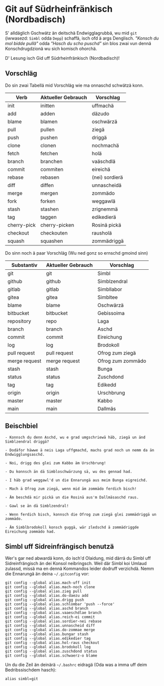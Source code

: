 # Git auf Südrheinfränkisch (Nordbadisch)

S' alldäglich Gschwätz än deitschä Endwigglagrubbä, wu mid `git`
(iwwasezd: `Simbl` odda `Depp`) schaffä, isch ofd ä args Denglisch.
_"Konsch du mol bidde pullä"_ odda _"Hasch du scho puschd"_ sin blos zwai
vun dennä Konschdrugdzionä wu sich komisch ohorchä.

D' Lesung isch Gid uff Südrheinfränkisch (Nordbadisch)!

## Vorschläg

Do sin zwai Tabellä mid Vorschläg wie ma onnaschd schwätzä konn.

| Verb        | Aktueller Gebrauch | Vorschlag             |
|-------------|--------------------|-----------------------|
| init        | initten            | uffmachä              |
| add         | adden              | däzudo                |
| blame       | blamen             | oschwärzä             |
| pull        | pullen             | ziegä                 |
| push        | pushen             | driggä                |
| clone       | clonen             | nochmachä             |
| fetch       | fetchen            | holä                  |
| branch      | branchen           | vaäschdlä             |
| commit      | commiten           | eireichä              |
| rebase      | rebasen            | (nei) sordierä        |
| diff        | diffen             | unnascheidä           |
| merge       | mergen             | zommädo               |
| fork        | forken             | weggawlä              |
| stash       | stashen            | zrignemmä             |
| tag         | taggen             | edikedierä            |
| cherry-pick | cherry-picken      | Rosinä pickä          |
| checkout    | checkouten         | rausholä              |
| squash      | squashen           | zommädriggä           |

Do sinn noch ä paar Vorschläg (Wu ned gonz so ernschd gmoind sinn)

| Substantiv    | Aktueller Gebrauch | Vorschlag                  |
|---------------|--------------------|----------------------------|
| git           | git                | Simbl                      |
| github        | github             | Simblzendral               |
| gitlab        | gitlab             | Simbllabor                 |
| gitea         | gitea              | Simbltee                   |
| blame         | blame              | Oschwärzä                  |
| bitbucket     | bitbucket          | Gebissoima                 |
| repository    | repo               | Laga                       |
| branch        | branch             | Aschd                      |
| commit        | commit             | Eireichung                 |
| log           | log                | Brodokoll                  |
| pull request  | pull request       | Ofrog zum ziegä            |
| merge request | merge request      | Ofrog zum zommädo          |
| stash         | stash              | Bunga                      |
| status        | status             | Zuschdond                  |
| tag           | tag                | Edikedd                    |
| origin        | origin             | Urschbrung                 |
| master        | master             | Kabbo                      |
| main          | main               | Dallmäs                    |

## Beischbiel

    - Konnsch du denn Aschd, wu e grad umgschriewä häb, ziegä un änd Simblzendral driggä?

    - Dodäfor häwwe ä neis Laga uffgmachd, machs grad noch un nemm da än Endwigglungsaschd.

    - Noi, drigg des glei zum Kabbo äm Urschbrung!

    - Du konnsch än dä Simbloschwärzung sä, wu des gennad had.

    - I häb grad weggawl'd un die Ennarungä aus meim Bunga eigreichd.

    - Mach ä Ofrog zum ziegä, wenn mid äm zommädo ferdich bisch!

    - Äm beschdä mir pickä un die Rosinä aus'm Dallmäsaschd raus.

    - Gawl se än dä Simblzendral!

    - Wenn ferdich bisch, konnsch die Ofrog zum ziegä glei zommädriggä un zommädo.

    - Äm Simblbrodokoll konsch guggä, wär zledschd ä zommädriggde Eireichung zommädo had.

## Simbl uff Sidreinfrängisch benutzä

Wer's gar ned abwardä konn, do isch'd Olaidung, mid därrä du Simbl uff Sidreinfrängisch än dei Konsol neibringsch. Weil där Simbl koi Umlaud zulassd, missä ma en dennä Kommandos leider dodruff verzichdä. Nemm die Ennarungä än deina `~/.gitconfig` vor:

    git config --global alias.mach-uff init
    git config --global alias.mach-noch clone
    git config --global alias.zieg pull
    git config --global alias.do-daezu add
    git config --global alias.drigg push
    git config --global alias.schlombar 'push --force'
    git config --global alias.aschd branch
    git config --global alias.vaaeschdlae branch
    git config --global alias.reich-ei commit
    git config --global alias.sordier-nei rebase
    git config --global alias.unnascheid diff
    git config --global alias.do-zommae merge
    git config --global alias.bungar stash
    git config --global alias.edikedier tag
    git config --global alias.hol-raus checkout
    git config --global alias.brodokoll log
    git config --global alias.zuschdond status
    git config --global alias.schwaerz-o blame

Un du die Zeil än deinärä `~/.bashrc` eidragä (Oda was a imma uff deim Bedribssischdem hasch):

    alias simbl=git
